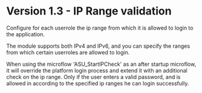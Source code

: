 # Version 1.3  -  IP Range validation
Configure for each userrole the ip range from which it is allowed to login to the application. 

The module supports both IPv4 and IPv6, and you can specify the ranges from which certain userroles are allowed to login.



When using the microflow 'ASU_StartIPCheck' as an after startup microflow, it will override the platform login process and extend it with an additional check on the ip range. Only if the user enters a valid password, and is allowed in according to the specified ip ranges he can login successfully. 
